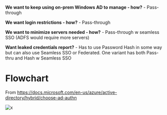 **We want to keep using on-prem Windows AD to manage - how?** - Pass-through

**We want login restrictions - how?** - Pass-through

**We want to minimize servers needed - how?** - Pass-through w seamless SSO (ADFS would require more servers)

**Want leaked credentials report?** - Has to use Password Hash in some way but can also use Seamless SSO or Federated. One variant has both Pass-thru and Hash w Seamless SSO

# Flowchart 

From https://docs.microsoft.com/en-us/azure/active-directory/hybrid/choose-ad-authn

![x](https://docs.microsoft.com/en-us/azure/active-directory/hybrid/media/choose-ad-authn/azure-ad-authn-image1.png)

